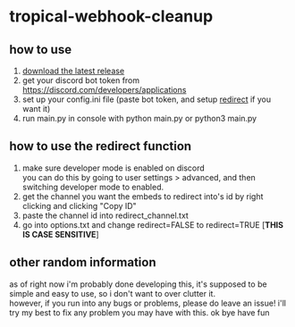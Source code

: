 # tropical-webhook-cleanup
## how to use
1. [download the latest release](https://github.com/carreb/tropical-webhook-cleanup/releases/)
2. get your discord bot token from https://discord.com/developers/applications
3. set up your config.ini file (paste bot token, and setup [redirect](https://github.com/carreb/tropical-webhook-cleanup#how-to-use-the-redirect-function) if you want it)
4. run main.py in console with python main.py or python3 main.py  

##  how to use the redirect function
1. make sure developer mode is enabled on discord  
you can do this by going to user settings > advanced, and then switching developer mode to enabled.
2. get the channel you want the embeds to redirect into's id by right clicking and clicking "Copy ID"
3. paste the channel id into redirect_channel.txt
4. go into options.txt and change redirect=FALSE to redirect=TRUE [**THIS IS CASE SENSITIVE**]

## other random information
as of right now i'm probably done developing this, it's supposed to be simple and easy to use, so i don't want to over clutter it.  
however, if you run into any bugs or problems, please do leave an issue! i'll try my best to fix any problem you may have with this. ok bye have fun
